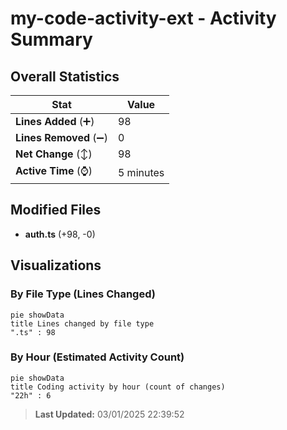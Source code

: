 # my-code-activity-ext - Activity Summary 

## Overall Statistics

| Stat                   | Value                                                             |
| ---------------------- | ----------------------------------------------------------------- |
| **Lines Added** (➕)   | 98                                          |
| **Lines Removed** (➖) | 0                                        |
| **Net Change** (↕)    | 98                |
| **Active Time** (⌚)   | 5 minutes |


## Modified Files
- **auth.ts** (+98, -0)

## Visualizations

### By File Type (Lines Changed)

```mermaid
pie showData
title Lines changed by file type
".ts" : 98
```

### By Hour (Estimated Activity Count)

```mermaid
pie showData
title Coding activity by hour (count of changes)
"22h" : 6
```


> **Last Updated:** 03/01/2025 22:39:52
